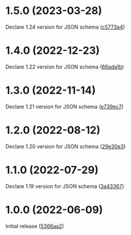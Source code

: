 # 1.5.0 (2023-03-28)

Declare 1.24 version for JSON schema ([c5773a4](https://github.com/ovh/utask/commit/c5773a4))

# 1.4.0 (2022-12-23)

Declare 1.22 version for JSON schema ([66ada1b](https://github.com/ovh/utask/commit/66ada1b))

# 1.3.0 (2022-11-14)

Declare 1.21 version for JSON schema ([e739ec7](https://github.com/ovh/utask/commit/e739ec7))

# 1.2.0 (2022-08-12)

Declare 1.20 version for JSON schema ([29e30e3](https://github.com/ovh/utask/commit/29e30e3))

# 1.1.0 (2022-07-29)

Declare 1.19 version for JSON schema ([3a43367](https://github.com/ovh/utask/commit/3a43367))

# 1.0.0 (2022-06-09)

Initial release ([5366aa2](https://github.com/ovh/utask/commit/5366aa2))
